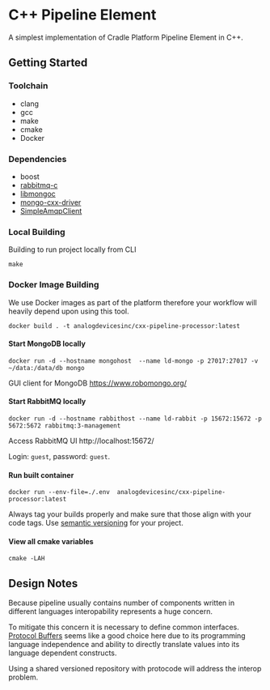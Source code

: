 # C++ Pipeline Element

A simplest implementation of Cradle Platform
Pipeline Element in C++.

## Getting Started

### Toolchain

- clang
- gcc
- make
- cmake
- Docker

### Dependencies

- boost
- [rabbitmq-c](https://github.com/alanxz/rabbitmq-c)
- [libmongoc](https://github.com/mongodb/mongo-c-driver)
- [mongo-cxx-driver](http://mongocxx.org/mongocxx-v3/installation/)
- [SimpleAmqpClient](https://github.com/alanxz/SimpleAmqpClient)
    
### Local Building

Building to run project locally from CLI
```shell script
make
```

### Docker Image Building

We use Docker images as part of the platform therefore your
workflow will heavily depend upon using this tool.

 
```shell script
docker build . -t analogdevicesinc/cxx-pipeline-processor:latest
```

#### Start MongoDB locally
```shell script
docker run -d --hostname mongohost  --name ld-mongo -p 27017:27017 -v ~/data:/data/db mongo
```
GUI client for MongoDB https://www.robomongo.org/

#### Start RabbitMQ locally
```shell script
docker run -d --hostname rabbithost --name ld-rabbit -p 15672:15672 -p 5672:5672 rabbitmq:3-management
```
Access RabbitMQ UI http://localhost:15672/

Login: `guest`, password: `guest`.

#### Run built container
```shell script
docker run --env-file=./.env  analogdevicesinc/cxx-pipeline-processor:latest 
```
Always tag your builds properly and make sure that those align with your code tags.
Use [semantic versioning](https://semver.org/) for your project.
 
#### View all cmake variables
```shell script
cmake -LAH
```

## Design Notes

Because pipeline usually contains number of components
written in different languages interopability represents a huge concern.

To mitigate this concern it is necessary to define common interfaces.
[Protocol Buffers](https://developers.google.com/protocol-buffers/) seems like a good choice here due to its programming language independence and 
 ability to directly translate values into its language dependent constructs.
 
Using a shared versioned repository with protocode will address the interop problem. 
    